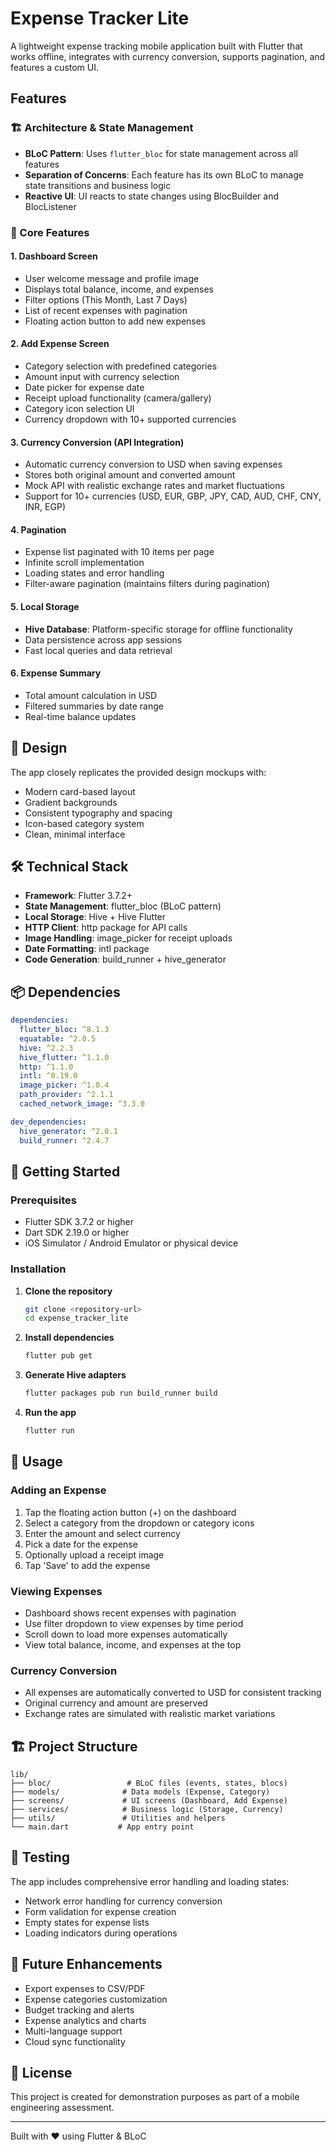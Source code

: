 # Expense Tracker Lite

A lightweight expense tracking mobile application built with Flutter that works offline, integrates with currency conversion, supports pagination, and features a custom UI.

## Features

### 🏗️ Architecture & State Management
- **BLoC Pattern**: Uses `flutter_bloc` for state management across all features
- **Separation of Concerns**: Each feature has its own BLoC to manage state transitions and business logic
- **Reactive UI**: UI reacts to state changes using BlocBuilder and BlocListener

### 📱 Core Features

#### 1. Dashboard Screen
- User welcome message and profile image
- Displays total balance, income, and expenses
- Filter options (This Month, Last 7 Days)
- List of recent expenses with pagination
- Floating action button to add new expenses

#### 2. Add Expense Screen
- Category selection with predefined categories
- Amount input with currency selection
- Date picker for expense date
- Receipt upload functionality (camera/gallery)
- Category icon selection UI
- Currency dropdown with 10+ supported currencies

#### 3. Currency Conversion (API Integration)
- Automatic currency conversion to USD when saving expenses
- Stores both original amount and converted amount
- Mock API with realistic exchange rates and market fluctuations
- Support for 10+ currencies (USD, EUR, GBP, JPY, CAD, AUD, CHF, CNY, INR, EGP)

#### 4. Pagination
- Expense list paginated with 10 items per page
- Infinite scroll implementation
- Loading states and error handling
- Filter-aware pagination (maintains filters during pagination)

#### 5. Local Storage
- **Hive Database**: Platform-specific storage for offline functionality
- Data persistence across app sessions
- Fast local queries and data retrieval

#### 6. Expense Summary
- Total amount calculation in USD
- Filtered summaries by date range
- Real-time balance updates

## 🎨 Design

The app closely replicates the provided design mockups with:
- Modern card-based layout
- Gradient backgrounds
- Consistent typography and spacing
- Icon-based category system
- Clean, minimal interface

## 🛠️ Technical Stack

- **Framework**: Flutter 3.7.2+
- **State Management**: flutter_bloc (BLoC pattern)
- **Local Storage**: Hive + Hive Flutter
- **HTTP Client**: http package for API calls
- **Image Handling**: image_picker for receipt uploads
- **Date Formatting**: intl package
- **Code Generation**: build_runner + hive_generator

## 📦 Dependencies

```yaml
dependencies:
  flutter_bloc: ^8.1.3
  equatable: ^2.0.5
  hive: ^2.2.3
  hive_flutter: ^1.1.0
  http: ^1.1.0
  intl: ^0.19.0
  image_picker: ^1.0.4
  path_provider: ^2.1.1
  cached_network_image: ^3.3.0

dev_dependencies:
  hive_generator: ^2.0.1
  build_runner: ^2.4.7
```

## 🚀 Getting Started

### Prerequisites
- Flutter SDK 3.7.2 or higher
- Dart SDK 2.19.0 or higher
- iOS Simulator / Android Emulator or physical device

### Installation

1. **Clone the repository**
   ```bash
   git clone <repository-url>
   cd expense_tracker_lite
   ```

2. **Install dependencies**
   ```bash
   flutter pub get
   ```

3. **Generate Hive adapters**
   ```bash
   flutter packages pub run build_runner build
   ```

4. **Run the app**
   ```bash
   flutter run
   ```

## 📱 Usage

### Adding an Expense
1. Tap the floating action button (+) on the dashboard
2. Select a category from the dropdown or category icons
3. Enter the amount and select currency
4. Pick a date for the expense
5. Optionally upload a receipt image
6. Tap 'Save' to add the expense

### Viewing Expenses
- Dashboard shows recent expenses with pagination
- Use filter dropdown to view expenses by time period
- Scroll down to load more expenses automatically
- View total balance, income, and expenses at the top

### Currency Conversion
- All expenses are automatically converted to USD for consistent tracking
- Original currency and amount are preserved
- Exchange rates are simulated with realistic market variations

## 🏗️ Project Structure

```
lib/
├── bloc/                 # BLoC files (events, states, blocs)
├── models/              # Data models (Expense, Category)
├── screens/             # UI screens (Dashboard, Add Expense)
├── services/            # Business logic (Storage, Currency)
├── utils/               # Utilities and helpers
└── main.dart           # App entry point
```

## 🧪 Testing

The app includes comprehensive error handling and loading states:
- Network error handling for currency conversion
- Form validation for expense creation
- Empty states for expense lists
- Loading indicators during operations

## 🎯 Future Enhancements

- Export expenses to CSV/PDF
- Expense categories customization
- Budget tracking and alerts
- Expense analytics and charts
- Multi-language support
- Cloud sync functionality

## 📄 License

This project is created for demonstration purposes as part of a mobile engineering assessment.

---

Built with ❤️ using Flutter & BLoC
